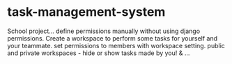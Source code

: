 # task-management-system
School project...
define permissions manually without using django permissions.
Create a workspace to perform some tasks for yourself and your teammate.
set permissions to members with workspace setting.
public and private workspaces - hide or show tasks made by you!
& ... 
